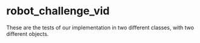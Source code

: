 # robot_challenge_vid

These are the tests of our implementation in two different classes, with two different objects.
